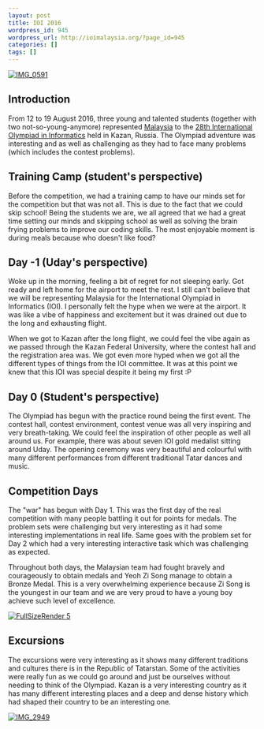 ```yaml
---
layout: post
title: IOI 2016
wordpress_id: 945
wordpress_url: http://ioimalaysia.org/?page_id=945
categories: []
tags: []
---
```

[![IMG_0591](http://ioimalaysia.org/wp-content/uploads/2016/08/IMG_0591-e1471883051626-1024x768.jpg)][0]

## Introduction

From 12 to 19 August 2016, three young and talented students (together with two not-so-young-anymore) represented [Malaysia][1] to the [28th International Olympiad in Informatics][2] held in Kazan, Russia. The Olympiad adventure was interesting and as well as challenging as they had to face many problems (which includes the contest problems).


## Training Camp (student's perspective)

Before the competition, we had a training camp to have our minds set for the competition but that was not all. This is due to the fact that we could skip school! Being the students we are, we all agreed that we had a great time setting our minds and skipping school as well as solving the brain frying problems to improve our coding skills. The most enjoyable moment is during meals because who doesn't like food?


## Day -1 (Uday's perspective)

Woke up in the morning, feeling a bit of regret for not sleeping early. Got ready and left home for the airport to meet the rest. I still can't believe that we will be representing Malaysia for the International Olympiad in Informatics (IOI). I personally felt the hype when we were at the airport. It was like a vibe of happiness and excitement but it was drained out due to the long and exhausting flight. 

When we got to Kazan after the long flight, we could feel the vibe again as we passed through the Kazan Federal University, where the contest hall and the registration area was. We got even more hyped when we got all the different types of things from the IOI committee. It was at this point we knew that this IOI was special despite it being my first :P


## Day 0 (Student's perspective)

The Olympiad has begun with the practice round being the first event. The contest hall, contest environment, contest venue was all very inspiring and very breath-taking. We could feel the inspiration of other people as well all around us. For example, there was about seven IOI gold medalist sitting around Uday. The opening ceremony was very beautiful and colourful with many different performances from different traditional Tatar dances and music.


## Competition Days

The "war" has begun with Day 1\. This was the first day of the real competition with many people battling it out for points for medals. The problem sets were challenging but very interesting as it had some interesting implementations in real life. Same goes with the problem set for Day 2 which had a very interesting interactive task which was challenging as expected.

Throughout both days, the Malaysian team had fought bravely and courageously to obtain medals and Yeoh Zi Song manage to obtain a Bronze Medal. This is a very overwhelming experience because Zi Song is the youngest in our team and we are very proud to have a young boy achieve such level of excellence.

[![FullSizeRender 5](http://ioimalaysia.org/wp-content/uploads/2016/08/FullSizeRender-5.jpg)][3]


## Excursions

The excursions were very interesting as it shows many different traditions and cultures there is in the Republic of Tatarstan. Some of the activities were really fun as we could go around and just be ourselves without needing to think of the Olympiad. Kazan is a very interesting country as it has many different interesting places and a deep and dense history which had shaped their country to be an interesting one.

[![IMG_2949](http://ioimalaysia.org/wp-content/uploads/2016/08/IMG_2949.jpg)][4]

[0]: http://ioimalaysia.org/wp-content/uploads/2016/08/IMG_0591-e1471883051626.jpg
[1]: http://stats.ioinformatics.org/delegations/MYS/2016
[2]: http://ioi2016.ru/
[3]: http://ioimalaysia.org/wp-content/uploads/2016/08/FullSizeRender-5.jpg
[4]: http://ioimalaysia.org/wp-content/uploads/2016/08/IMG_2949.jpg

